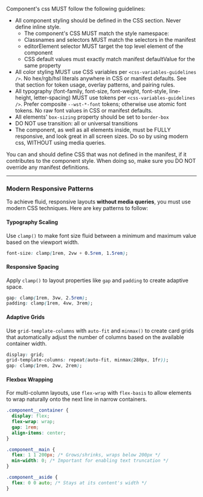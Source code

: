 Component's css MUST follow the following guidelines:

- All component styling should be defined in the CSS section. Never define inline style.
  - The component's CSS MUST match the style namespace:
  - Classnames and selectors MUST match the selectors in the manifest
  - editorElement selector MUST target the top level element of the component
  - CSS default values must exactly match manifest defaultValue for the same property
- All color styling MUST use CSS variables per `<css-variables-guidelines />`. No hex/rgb/hsl literals anywhere in CSS or manifest defaults. See that section for token usage, overlay patterns, and pairing rules.
- All typography (font-family, font-size, font-weight, font-style, line-height, letter-spacing) MUST use tokens per `<css-variables-guidelines />`. Prefer composite `--wst-*-font` tokens; otherwise use atomic font tokens. No raw font values in CSS or manifest defaults.
- All elements' `box-sizing` property should be set to `border-box`
- DO NOT use transition: all or universal transitions
- The component, as well as all elements inside, must be FULLY responsive, and look great in all screen sizes.
  Do so by using modern css, WITHOUT using media queries.

You can and should define CSS that was not defined in the manifest, if it contributes to the component style. When doing so, make sure you DO NOT override any manifest definitions.

---
### Modern Responsive Patterns

To achieve fluid, responsive layouts **without media queries**, you must use modern CSS techniques. Here are key patterns to follow:

#### Typography Scaling
Use `clamp()` to make font size fluid between a minimum and maximum value based on the viewport width.
```css
font-size: clamp(1rem, 2vw + 0.5rem, 1.5rem);
```

#### Responsive Spacing
Apply `clamp()` to layout properties like `gap` and `padding` to create adaptive space.
```css
gap: clamp(1rem, 3vw, 2.5rem);
padding: clamp(1rem, 4vw, 3rem);
```

#### Adaptive Grids
Use `grid-template-columns` with `auto-fit` and `minmax()` to create card grids that automatically adjust the number of columns based on the available container width.
```css
display: grid;
grid-template-columns: repeat(auto-fit, minmax(280px, 1fr));
gap: clamp(1rem, 2vw, 2rem);
```

#### Flexbox Wrapping
For multi-column layouts, use `flex-wrap` with `flex-basis` to allow elements to wrap naturally onto the next line in narrow containers.
```css
.component__container {
  display: flex;
  flex-wrap: wrap;
  gap: 1rem;
  align-items: center;
}

.component__main {
  flex: 1 1 200px; /* Grows/shrinks, wraps below 200px */
  min-width: 0; /* Important for enabling text truncation */
}

.component__aside {
  flex: 0 0 auto; /* Stays at its content's width */
}
```
